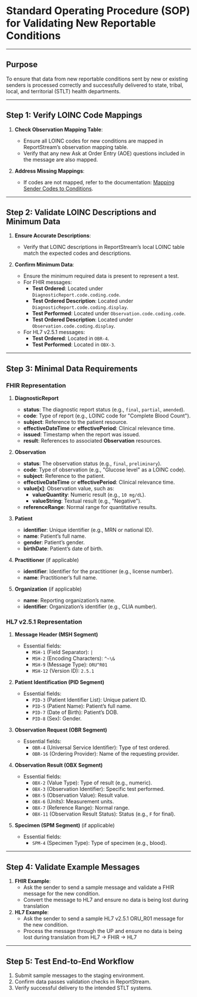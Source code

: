 # Standard Operating Procedure (SOP) for Validating New Reportable Conditions

---

## Purpose
To ensure that data from new reportable conditions sent by new or existing senders is processed correctly and successfully delivered to state, tribal, local, and territorial (STLT) health departments.

---

## Step 1: Verify LOINC Code Mappings

1. **Check Observation Mapping Table**:
    - Ensure all LOINC codes for new conditions are mapped in ReportStream’s observation mapping table.
    - Verify that any new Ask at Order Entry (AOE) questions included in the message are also mapped.

2. **Address Missing Mappings**:
    - If codes are not mapped, refer to the documentation: [Mapping Sender Codes to Conditions](https://github.com/CDCgov/prime-reportstream/blob/main/prime-router/docs/onboarding-users/sender-onboarding/mapping-sender-codes-to-condition.md).

---

## Step 2: Validate LOINC Descriptions and Minimum Data

1. **Ensure Accurate Descriptions**:
    - Verify that LOINC descriptions in ReportStream’s local LOINC table match the expected codes and descriptions.

2. **Confirm Minimum Data**:
    - Ensure the minimum required data is present to represent a test.
    - For FHIR messages:
        - **Test Ordered**: Located under `DiagnosticReport.code.coding.code`.
        - **Test Ordered Description**: Located under `DiagnosticReport.code.coding.display`.
        - **Test Performed**: Located under `Observation.code.coding.code`.
        - **Test Ordered Description**: Located under `Observation.code.coding.display`.
    - For HL7 v2.5.1 messages:
        - **Test Ordered**: Located in `OBR-4`.
        - **Test Performed**: Located in `OBX-3`.

---

## Step 3: Minimal Data Requirements

### FHIR Representation

1. **DiagnosticReport**
    - **status**: The diagnostic report status (e.g., `final`, `partial`, `amended`).
    - **code**: Type of report (e.g., LOINC code for "Complete Blood Count").
    - **subject**: Reference to the patient resource.
    - **effectiveDateTime** or **effectivePeriod**: Clinical relevance time.
    - **issued**: Timestamp when the report was issued.
    - **result**: References to associated **Observation** resources.

2. **Observation**
    - **status**: The observation status (e.g., `final`, `preliminary`).
    - **code**: Type of observation (e.g., "Glucose level" as a LOINC code).
    - **subject**: Reference to the patient.
    - **effectiveDateTime** or **effectivePeriod**: Clinical relevance time.
    - **value[x]**: Observation value, such as:
        - **valueQuantity**: Numeric result (e.g., `10 mg/dL`).
        - **valueString**: Textual result (e.g., "Negative").
    - **referenceRange**: Normal range for quantitative results.

3. **Patient**
    - **identifier**: Unique identifier (e.g., MRN or national ID).
    - **name**: Patient’s full name.
    - **gender**: Patient’s gender.
    - **birthDate**: Patient’s date of birth.

4. **Practitioner** (if applicable)
    - **identifier**: Identifier for the practitioner (e.g., license number).
    - **name**: Practitioner’s full name.

5. **Organization** (if applicable)
    - **name**: Reporting organization’s name.
    - **identifier**: Organization’s identifier (e.g., CLIA number).

### HL7 v2.5.1 Representation

1. **Message Header (MSH Segment)**
    - Essential fields:
        - `MSH-1` (Field Separator): `|`
        - `MSH-2` (Encoding Characters): `^~\&`
        - `MSH-9` (Message Type): `ORU^R01`
        - `MSH-12` (Version ID): `2.5.1`

2. **Patient Identification (PID Segment)**
    - Essential fields:
        - `PID-3` (Patient Identifier List): Unique patient ID.
        - `PID-5` (Patient Name): Patient’s full name.
        - `PID-7` (Date of Birth): Patient’s DOB.
        - `PID-8` (Sex): Gender.

3. **Observation Request (OBR Segment)**
    - Essential fields:
        - `OBR-4` (Universal Service Identifier): Type of test ordered.
        - `OBR-16` (Ordering Provider): Name of the requesting provider.

4. **Observation Result (OBX Segment)**
    - Essential fields:
        - `OBX-2` (Value Type): Type of result (e.g., numeric).
        - `OBX-3` (Observation Identifier): Specific test performed.
        - `OBX-5` (Observation Value): Result value.
        - `OBX-6` (Units): Measurement units.
        - `OBX-7` (Reference Range): Normal range.
        - `OBX-11` (Observation Result Status): Status (e.g., `F` for final).

5. **Specimen (SPM Segment)** (if applicable)
    - Essential fields:
        - `SPM-4` (Specimen Type): Type of specimen (e.g., blood).

---

## Step 4: Validate Example Messages

1. **FHIR Example**:
    - Ask the sender to send a sample message and validate a FHIR message for the new condition.
    - Convert the message to HL7 and ensure no data is being lost during translation
2. **HL7 Example**:
    - Ask the sender to send a sample  HL7 v2.5.1 ORU_R01 message for the new condition.
    - Process the message through the UP and ensure no data is being lost during translation from HL7 -> FHIR -> HL7

---

## Step 5: Test End-to-End Workflow

1. Submit sample messages to the staging environment.
2. Confirm data passes validation checks in ReportStream.
3. Verify successful delivery to the intended STLT systems.


